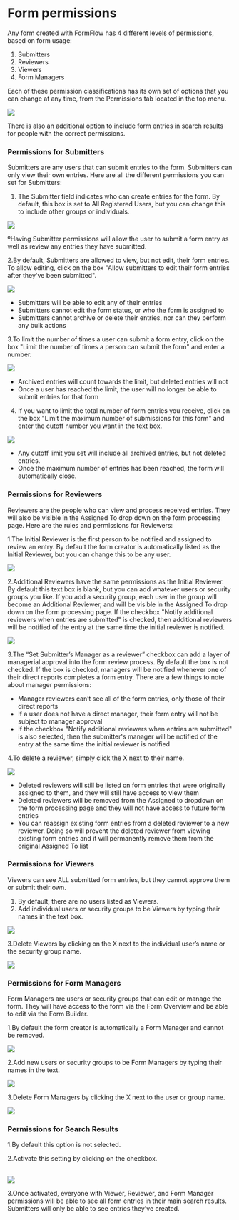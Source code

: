 # Form permissions

Any form created with FormFlow has 4 different levels of permissions, based on form usage:

1. Submitters
2. Reviewers
3. Viewers
4. Form Managers

Each of these permission classifications has its own set of options that you can change at any time, from the Permissions tab located in the top menu.

![](../../../.gitbook/assets/1%20%2818%29.png)



There is also an additional option to include form entries in search results for people with the correct permissions.

### Permissions for Submitters

Submitters are any users that can submit entries to the form. Submitters can only view their own entries. Here are all the different permissions you can set for Submitters:

1. The Submitter field indicates who can create entries for the form. By default, this box is set to All Registered Users, but you can change this to include other groups or individuals. 

![](../../../.gitbook/assets/2%20%2813%29.png)



ºHaving Submitter permissions will allow the user to submit a form entry as well as review any entries they have submitted.  
 

2.By default, Submitters are allowed to view, but not edit, their form entries. To allow editing, click on the box "Allow submitters to edit their form entries after they've been submitted".

![](../../../.gitbook/assets/3%20%2814%29.png)

* Submitters will be able to edit any of their entries
* Submitters cannot edit the form status, or who the form is assigned to
* Submitters cannot archive or delete their entries, nor can they perform any bulk actions

3.To limit the number of times a user can submit a form entry, click on the box "Limit the number of times a person can submit the form" and enter a number.

![](../../../.gitbook/assets/4%20%2821%29.png)



* Archived entries will count towards the limit, but deleted entries will not
* Once a user has reached the limit, the user will no longer be able to submit entries for that form

4. If you want to limit the total number of form entries you receive, click on the box "Limit the maximum number of submissions for this form" and enter the cutoff number you want in the text box.

![](../../../.gitbook/assets/5%20%2819%29.png)



* Any cutoff limit you set will include all archived entries, but not deleted entries.
* Once the maximum number of entries has been reached, the form will automatically close.



### Permissions for Reviewers

Reviewers are the people who can view and process received entries. They will also be visible in the Assigned To drop down on the form processing page. Here are the rules and permissions for Reviewers:

1.The Initial Reviewer is the first person to be notified and assigned to review an entry. By default the form creator is automatically listed as the Initial Reviewer, but you can change this to be any user.

![](../../../.gitbook/assets/6.png)

2.Additional Reviewers have the same permissions as the Initial Reviewer. By default this text box is blank, but you can add whatever users or security groups you like. If you add a security group, each user in the group will become an Additional Reviewer, and will be visible in the Assigned To drop down on the form processing page. If the checkbox "Notify additional reviewers when entries are submitted" is checked, then additional reviewers will be notified of the entry at the same time the initial reviewer is notified.

![](../../../.gitbook/assets/7%20%282%29.png)



3.The “Set Submitter’s Manager as a reviewer” checkbox can add a layer of managerial approval into the form review process. By default the box is not checked. If the box is checked, managers will be notified whenever one of their direct reports completes a form entry. There are a few things to note about manager permissions:

* Manager reviewers can’t see all of the form entries, only those of their direct reports
* If a user does not have a direct manager, their form entry will not be subject to manager approval
* If the checkbox "Notify additional reviewers when entries are submitted" is also selected, then the submitter's manager will be notified of the entry at the same time the initial reviewer is notified 

4.To delete a reviewer, simply click the X next to their name.  


![](../../../.gitbook/assets/8%20%289%29.png)



* Deleted reviewers will still be listed on form entries that were originally assigned to them, and they will still have access to view them
* Deleted reviewers will be removed from the Assigned to dropdown on the form processing page and they will not have access to future form entries
* You can reassign existing form entries from a deleted reviewer to a new reviewer. Doing so will prevent the deleted reviewer from viewing existing form entries and it will permanently remove them from the original Assigned To list



### Permissions for Viewers

Viewers can see ALL submitted form entries, but they cannot approve them or submit their own.

1. By default, there are no users listed as Viewers.
2. Add individual users or security groups to be Viewers by typing their names in the text box. 

![](../../../.gitbook/assets/9%20%281%29.png)

3.Delete Viewers by clicking on the X next to the individual user’s name or the security group name. ​​​​​​​

![](../../../.gitbook/assets/10%20%284%29.png)



### Permissions for Form Managers

Form Managers are users or security groups that can edit or manage the form. They will have access to the form via the Form Overview and be able to edit via the Form Builder.

1.By default the form creator is automatically a Form Manager and cannot be removed.

![](../../../.gitbook/assets/11%20%282%29.png)

2.Add new users or security groups to be Form Managers by typing their names in the text.

![](../../../.gitbook/assets/12%20%282%29.png)

3.Delete Form Managers by clicking the X next to the user or group name.​​​​​​​

![](../../../.gitbook/assets/13%20%281%29.png)



### Permissions for Search Results

1.By default this option is not selected.

2.Activate this setting by clicking on the checkbox.  
​​​​​​​

![](../../../.gitbook/assets/14%20%282%29.png)



3.Once activated, everyone with Viewer, Reviewer, and Form Manager permissions will be able to see all form entries in their main search results. Submitters will only be able to see entries they’ve created.​​​​​​​​​

